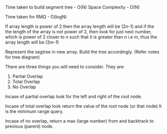 Time taken to build segment tree - O(N)
Space Complexity - O(N)

Time taken for RMQ - O(logN)

If array length is power of 2 then the array length will be (2n-1) and if the the length of the array is not power of 2, then look for just next number, which is power of 2 closer to n such that it is greater than n i.e m, thus the array length will be (2m-1)

Represent the segtree in new array. Build the tree accordingly. (Refer notes for tree diagram) 

There are three things you will need to consider. 
They are:

1. Partial Overlap
2. Total Overlap
3. No Overlap

Incase of partial overlap look for the left and right of the root node.

Incase of total overlap look return the value of the root node (or that node) It is the minimum range query. 

Incase of no overlap, return a max (large number) from and backtrack to previous (parent) node. 